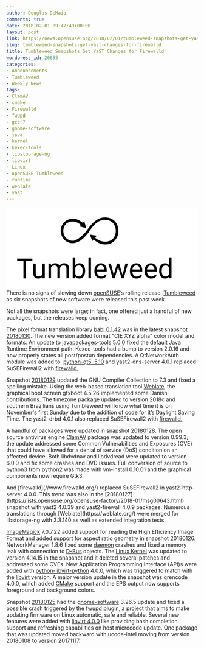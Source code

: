 ```yaml
---
author: Douglas DeMaio
comments: true
date: 2018-02-01 09:47:49+00:00
layout: post
link: https://news.opensuse.org/2018/02/01/tumbleweed-snapshots-get-yast-changes-for-firewalld/
slug: tumbleweed-snapshots-get-yast-changes-for-firewalld
title: Tumbleweed Snapshots Get YaST Changes for Firewalld
wordpress_id: 20655
categories:
- Announcements
- Tumbleweed
- Weekly News
tags:
- ClamAV
- cmake
- Firewalld
- fwupd
- gcc 7
- gnome-software
- java
- kernel
- kexec-tools
- libstoorage-ng
- libvirt
- Linux
- openSUSE Tumbleweed
- runtime
- weblate
- yast
---
```


![](/wp-content/uploads/2016/03/Tumbleweed-black.png)There is no signs of slowing down [openSUSE](https://www.opensuse.org/)’s rolling release  [Tumbleweed](https://en.opensuse.org/Portal:Tumbleweed) as six snapshots of new software were released this past week.

Not all the snapshots were large; in fact, one offered just a handful of new packages, but the releases keep coming.

The pixel format translation library [babl 0.1.42](https://github.com/GNOME/babl/commit/ad0eac19c7a1f0046979ad8923f6ac1b7c2d7696) was in the latest snapshot [20180130](https://lists.opensuse.org/opensuse-factory/2018-02/msg00000.html). The new version added format "CIE XYZ alpha" color model and formats. An update to [javapackages-tools 5.0.0](https://pkgs.org/download/javapackages-tools) fixed the default Java Runtime Environment path. Kexec-tools had a bump to version 2.0.16 and now properly states all post/postun dependencies. A QtNetworkAuth module was added to  [python-qt5  5.10](https://pypi.python.org/pypi/PyQt5) and yast2-dns-server 4.0.1 replaced SuSEFirewall2 with [firewalld.](//www.firewalld.org/)

Snapshot [20180129](https://lists.opensuse.org/opensuse-factory/2018-01/msg00732.html) updated the GNU Compiler Collection to 7.3 and fixed a spelling mistake. Using the web-based translation tool [Weblate](https://weblate.org/), the graphical boot screen gfxboot 4.5.26 implemented some Danish contributions. The timezone package updated to version 2018c and southern Brazilians using Tumbleweed will know what time it is on November's first Sunday due to the addition of code for it’s Daylight Saving Time. The yast2-drbd 4.0.1 also replaced SuSEFirewall2 with [firewalld.](//www.firewalld.org/)

A handful of packages were updated in snapshot [20180128](https://lists.opensuse.org/opensuse-factory/2018-01/msg00682.html). The open source antivirus engine [ClamAV](https://www.clamav.net/) package was updated to version 0.99.3; the update addressed some Common Vulnerabilities and Exposures (CVE) that could have allowed for a denial of service (DoS) condition on an affected device. Both libdvdnav and libdvdread were updated to version 6.0.0 and fix some crashes and DVD issues. Full conversion of source to python3 from python2 was made with vm-install 0.10.01 and the graphical components now require Gtk3.

<!-- more -->And [firewalld](//www.firewalld.org/) replaced SuSEFirewall2 in yast2-http-server 4.0.0. This trend was also in the [20180127](https://lists.opensuse.org/opensuse-factory/2018-01/msg00643.html) snapshot with yast2 4.0.39 and yast2-firewall 4.0.9 packages. Numerous translations through [Weblate](https://weblate.org/) were merged for libstorage-ng with 3.3.140 as well as extended integration tests.

[ImageMagick](https://www.imagemagick.org/) 7.0.7.22 added support for reading the High Efficiency Image Format and added support for aspect ratio geometry in snapshot [20180126](https://lists.opensuse.org/opensuse-factory/2018-01/msg00634.html). NetworkManager 1.8.6 fixed some [daemon](https://en.wikipedia.org/wiki/Daemon_(computing)) crashes and fixed a memory leak with connection to [D-Bus](https://en.wikipedia.org/wiki/D-Bus) objects. The [Linux Kernel](https://www.kernel.org/) was updated to version 4.14.15 in the snapshot and it deleted several patches and addressed some CVEs. New Application Programming Interface (API)s were added with [python-libvirt-python](https://pypi.python.org/pypi/libvirt-python) 4.0.0, which was triggered to match with the [libvirt](https://libvirt.org/) version. A major version update in the snapshot was qrencode 4.0.0, which added [CMake](https://cmake.org/) support and the EPS output now supports foreground and background colors.

Snapshot [20180125](https://lists.opensuse.org/opensuse-factory/2018-01/msg00607.html) had the [gnome-software](https://wiki.gnome.org/Apps/Software) 3.26.5 update and fixed a possible crash triggered by the [fwupd plugin](https://github.com/hughsie/fwupd), a project that aims to make updating firmware on Linux automatic, safe and reliable. Several new features were added with [libvirt 4.0.0](https://libvirt.org/news.html) like providing bash completion support and refreshing capabilities on host microcode update. One package that was updated moved backward with ucode-intel moving from version 20180108 to version 20171117.
